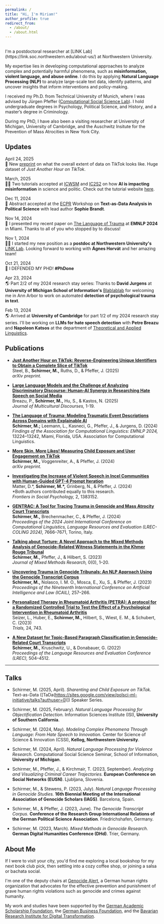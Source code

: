 ```yaml
---
permalink: /
title: "Hi, I'm Miriam!"
author_profile: true
redirect_from: 
  - /about/
  - /about.html
---
```

<br>
I'm a postdoctoral researcher at [LINK Lab](https://link.soc.northwestern.edu/about-us/) at Northwestern University.

My expertise lies in developing computational approaches to analyze complex and potentially harmful phenomena, such as **misinformation, violent language, and abuse online**. I do this by applying **Natural Language Processing (NLP)** to analyze large-scale text data, identify patterns, and uncover insights that inform interventions and policy-making.

I received my Ph.D. from Technical University of Munich, where I was advised by Jürgen Pfeffer ([Computational Social Science Lab](https://www.hfp.tum.de/css/startseite/)). I hold undergraduate degrees in Psychology, Political Science, and History, and a master’s degree in Criminology.

During my PhD, I have also been a visiting researcher at University of Michigan, University of Cambridge, and the Auschwitz Insitute for the Prevention of Mass Atrocities in New York City.

Updates
------

April 24, 2025  
📄 New [preprint](https://arxiv.org/abs/2504.13279) on what the overall extent of data on TikTok looks like. Huge dataset of *Just Another Hour on TikTok*.

March, 2025  
👩‍🏫 Two tutorials accepted at [ICWSM](https://www.icwsm.org/2025/index.html) and [IC2S2](https://www.ic2s2-2025.org) on how **AI is impacting misinformation** in science and politic. Check out the tutorial website [here](https://sites.google.com/view/icwsm-tutorial-misinformation/startseite).

Dec 11, 2024      
📄 Abstract accepted at the [ECPR](https://ecpr.eu/Events/Event/WorkshopDetails/15709) Workshop on **Text-as-Data Analysis in Political Science** with lead author **Sophie Brandt**.

Nov 14, 2024      
🌴 I presented my recent paper on [The Language of Trauma](https://aclanthology.org/2024.findings-emnlp.773) at **EMNLP 2024** in Miami. Thanks to all of you who stopped by to discuss!

Nov 1, 2024       
👩‍🎓 I started my new position as a **postdoc at Northwestern University's** [LINK Lab](https://link.soc.northwestern.edu/about-us/). Looking forward to working with **Ágnes Horvát** and her amazing team!

Oct 21, 2024      
🎉 I DEFENDED MY PHD! **#PhDone**

Apr 23, 2024      
🌎 Part 2/2 of my 2024 research stay series: Thanks to **David Jurgens** at **University of Michigan School of Information's** [Blablablab](https://blablablab.si.umich.edu) for welcoming me in Ann Arbor to work on automated **detection of psychological trauma in text**.

Feb 13, 2024      
🌎 Arrived at **University of Cambridge** for part 1/2 of my 2024 research stay series. I'll be working on **LLMs for hate speech detection** with **Petre Breazu** and **Napoleon Katsos** at the department of [Theoretical and Applied Linguistics](https://www.mmll.cam.ac.uk/nk248).




Publications
------
- **[Just Another Hour on TikTok: Reverse-Engineering Unique Identifiers to Obtain a Complete Slice of TikTok](https://arxiv.org/abs/2504.13279)**  
  Steel, B., **Schirmer, M.,** Ruths, D., & Pfeffer, J. (2025)  
  *arXiv preprint.*

- **[Large Language Models and the Challenge of Analyzing Discriminatory Discourse: Human-AI Synergy in Researching Hate Speech on Social Media](https://www.tandfonline.com/doi/full/10.1080/17447143.2025.2476967)**  
  Breazu, P., **Schirmer, M.,** Hu, S., & Kastos, N. (2025)  
  *Journal of Multicultural Discourses,* 1-19.

- **[The Language of Trauma: Modeling Traumatic Event Descriptions Across Domains with Explainable AI](https://aclanthology.org/2024.findings-emnlp.773)**  
  **Schirmer, M.;** Leemann, L., Kasneci, G., Pfeffer, J., & Jurgens, D. (2024)  
  *Findings of the Association for Computational Linguistics: EMNLP 2024,* 13224–13242, Miami, Florida, USA. Association for Computational Linguistics.

- **[More Skin, More Likes! Measuring Child Exposure and User Engagement on TikTok](https://arxiv.org/abs/2408.05622)**  
  **Schirmer, M.,** Voggenreiter, A., & Pfeffer, J. (2024)  
  *arXiv preprint.*

- **[Investigating the Increase of Violent Speech in Incel Communities with Human-Guided GPT-4 Prompt Iteration](https://doi.org/10.3389/frsps.2024.1383152)**  
  Matter, D.\*, **Schirmer, M.\*,** Grinberg, N., & Pfeffer, J. (2024)  
  \*Both authors contributed equally to this research. <br>
  *Frontiers in Social Psychology,* 2, 1383152.  
  

- **[GENTRAC: A Tool for Tracing Trauma in Genocide and Mass Atrocity Court Transcripts](https://aclanthology.org/2024.lrec-main.677)**  
  **Schirmer, M.,** Brechenmacher, C., & Pfeffer, J. (2024)  
  *Proceedings of the 2024 Joint International Conference on Computational Linguistics, Language Resources and Evaluation (LREC-COLING 2024),* 7666–7671, Torino, Italy.

- **[Talking about Torture: A Novel Approach to the Mixed Methods Analysis of Genocide-Related Witness Statements in the Khmer Rouge Tribunal](https://doi.org/10.1177/15586898231218463)**  
  **Schirmer, M.,** Pfeffer, J., & Hilbert, S. (2023)  
  *Journal of Mixed Methods Research,* 0(0), 1–20.

- **[Uncovering Trauma in Genocide Tribunals: An NLP Approach Using the Genocide Transcript Corpus](https://doi.org/10.1145/3594536.3595147)**  
  **Schirmer, M.,** Nolasco, I. M. O., Mosca, E., Xu, S., & Pfeffer, J. (2023)  
  *Proceedings of the Nineteenth International Conference on Artificial Intelligence and Law (ICAIL),* 257–266.

- **[Personalized Therapy in Rheumatoid Arthritis (PETRA): A protocol for a Randomized Controlled Trial to Test the Effect of a Psychological Intervention in Rheumatoid Arthritis](https://doi.org/10.1186/s13063-023-07707-0)**  
  Seizer, L., Huber, E., **Schirmer, M.,** Hilbert, S., Wiest, E. M., & Schubert, C. (2023)  
  *Trials,* 24, 743.

- **[A New Dataset for Topic-Based Paragraph Classification in Genocide-Related Court Transcripts](https://aclanthology.org/2022.lrec-1.479)**  
  **Schirmer, M.,** Kruschwitz, U., & Donabauer, G. (2022)  
  *Proceedings of the Language Resources and Evaluation Conference (LREC),* 504–4512.


------

Talks
------
- Schirmer, M. (2025, April). *Sharenting and Child Exposure on TikTok.* Text-as-Data ([TaDa(https://sites.google.com/view/polsci-ml-initiative/talks?authuser=0)]) Speaker Series.

- Schirmer, M. (2025, February). *Natural Language Processing for Objectification Detection.* Information Sciences Institute (ISI), **University of Southern California**.

- Schirmer, M. (2024, May). *Modeling Complex Phenomena Through Language: From Hate Speech to Innovation.* Center for Science of Science & Innovation (CSSI), **Kellog, Northwestern University**.

- Schirmer, M. (2024, April). *Natural Language Processing for Violence Research.* Computational Social Science Seminar, School of Information, **University of Michigan**.

- Schirmer, M., Pfeffer, J., & Kirchmair, T. (2023, September). *Analyzing and Visualizing Criminal Career Trajectories.* **European Conference on Social Networks (EUSN)**. Ljubljana, Slovenia.

- Schirmer, M., & Stewens, P. (2023, July). *Natural Language Processing in Genocide Studies.* **16th Biennial Meeting of the International Association of Genocide Scholars (IAGS)**. Barcelona, Spain.

- Schirmer, M., & Pfeffer, J. (2023, June). *The Genocide Transcript Corpus.* **Conference of the Research Group International Relations of the German Political Science Association**. Friedrichshafen, Germany.

- Schirmer, M. (2023, March). *Mixed Methods in Genocide Research.* **German Digital Humanities Conference (DHd)**. Trier, Germany.



About Me
------

If I were to visit your city, you'd find me exploring a local bookshop for my next book club pick, then settling into a cozy coffee shop, or joining a salsa or bachata social.

I'm one of the deputy chairs at [Genocide Alert](https://www.genocide-alert.de/about/), a German human rights organization that advocates for the effective prevention and punishment of grave human rights violations such as genocide and crimes against humanity.

My work and studies have been supported by the [German Academic Scholarship Foundation](https://www.studienstiftung.de/en/), the [German Business Foundation](https://www.sdw.org), and the [Bavarian Research Institute for Digital Transformation](https://en.bidt.digital).
